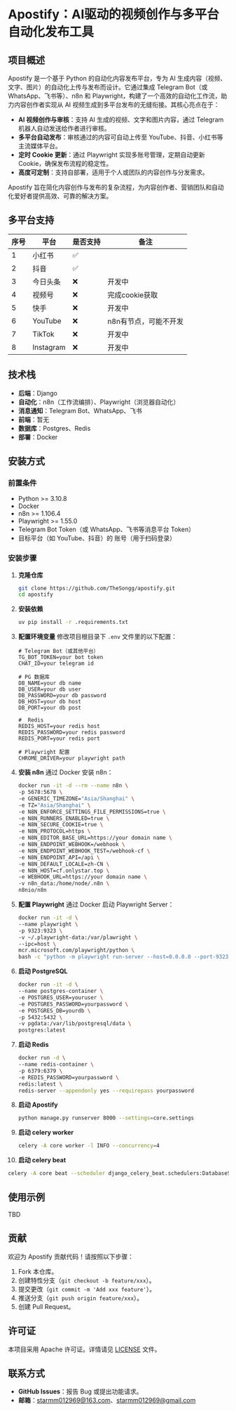 # Apostify：AI驱动的视频创作与多平台自动化发布工具

## 项目概述

Apostify 是一个基于 Python 的自动化内容发布平台，专为 AI 生成内容（视频、文字、图片）的自动化上传与发布而设计。它通过集成 Telegram Bot（或 WhatsApp、飞书等）、n8n 和 Playwright，构建了一个高效的自动化工作流，助力内容创作者实现从 AI 视频生成到多平台发布的无缝衔接。其核心亮点在于：

- **AI 视频创作与审核**：支持 AI 生成的视频、文字和图片内容，通过 Telegram 机器人自动发送给作者进行审核。
- **多平台自动发布**：审核通过的内容可自动上传至 YouTube、抖音、小红书等主流媒体平台。
- **定时 Cookie 更新**：通过 Playwright 实现多账号管理，定期自动更新 Cookie，确保发布流程的稳定性。
- **高度可定制**：支持自部署，适用于个人或团队的内容创作与分发需求。

Apostify 旨在简化内容创作与发布的复杂流程，为内容创作者、营销团队和自动化爱好者提供高效、可靠的解决方案。

## 多平台支持
| 序号 | 平台        | 是否支持 | 备注           |
|----|-----------|------|--------------|
| 1  | 小红书       | ✅    |              |
| 2  | 抖音        | ✅    |              |
| 3  | 今日头条      | ❌    | 开发中          |
| 4  | 视频号       | ❌    | 完成cookie获取          |
| 5  | 快手        | ❌    | 开发中          |
| 6  | YouTube   | ❌    | n8n有节点，可能不开发 |
| 7  | TikTok    | ❌    | 开发中          |
| 8  | Instagram | ❌    | 开发中          |

## 技术栈

- **后端**：Django
- **自动化**：n8n（工作流编排）、Playwright（浏览器自动化）
- **消息通知**：Telegram Bot、WhatsApp、飞书
- **前端**：暂无
- **数据库**：Postgres、Redis
- **部署**：Docker

## 安装方式

### 前置条件

- Python >= 3.10.8
- Docker
- n8n >= 1.106.4
- Playwright >= 1.55.0
- Telegram Bot Token（或 WhatsApp、飞书等消息平台 Token）
- 目标平台（如 YouTube、抖音）的 账号（用于扫码登录）

### 安装步骤

1. **克隆仓库**
   ```bash
   git clone https://github.com/TheSongg/apostify.git
   cd apostify
   ```

2. **安装依赖**
   ```bash
   uv pip install -r .requirements.txt
   ```

3. **配置环境变量**
   修改项目根目录下 `.env` 文件里的以下配置：
   ```plaintext
   # Telegram Bot（或其他平台）
   TG_BOT_TOKEN=your bot token 
   CHAT_ID=your telegram id

   # PG 数据库
   DB_NAME=your db name 
   DB_USER=your db user
   DB_PASSWORD=your db password
   DB_HOST=your db host
   DB_PORT=your db post
   
   #  Redis
   REDIS_HOST=your redis host
   REDIS_PASSWORD=your redis password
   REDIS_PORT=your redis port

   # Playwright 配置
   CHROME_DRIVER=your playwright path
   ```

4. **安装 n8n**
   通过 Docker 安装 n8n：
   ```bash
   docker run -it -d --rm --name n8n \
   -p 5678:5678 \
   -e GENERIC_TIMEZONE="Asia/Shanghai" \
   -e TZ="Asia/Shanghai" \
   -e N8N_ENFORCE_SETTINGS_FILE_PERMISSIONS=true \
   -e N8N_RUNNERS_ENABLED=true \
   -e N8N_SECURE_COOKIE=true \
   -e N8N_PROTOCOL=https \
   -e N8N_EDITOR_BASE_URL=https://your domain name \
   -e N8N_ENDPOINT_WEBHOOK=/webhook \
   -e N8N_ENDPOINT_WEBHOOK_TEST=/webhook-cf \
   -e N8N_ENDPOINT_API=/api \
   -e N8N_DEFAULT_LOCALE=zh-CN \
   -e N8N_HOST=cf.onlystar.top \
   -e WEBHOOK_URL=https://your domain name \
   -v n8n_data:/home/node/.n8n \
   n8nio/n8n
   ```

5. **配置 Playwright**
   通过 Docker 启动 Playwright Server：
   ```bash
   docker run -it -d \
   --name playwright \
   -p 9323:9323 \
   -v ~/.playwright-data:/var/plawright \
   --ipc=host \
   mcr.microsoft.com/playwright/python \
   bash -c "python -m playwright run-server --host=0.0.0.0 --port-9323"
   ```

6. **启动 PostgreSQL**
   ```bash
   docker run -it -d \
   --name postgres-container \
   -e POSTGRES_USER=youruser \
   -e POSTGRES_PASSWORD=yourpassword \
   -e POSTGRES_DB=yourdb \
   -p 5432:5432 \
   -v pgdata:/var/lib/postgresql/data \
   postgres:latest
   ```
   
7. **启动 Redis**
   ```bash
   docker run -d \
   --name redis-container \
   -p 6379:6379 \
   -e REDIS_PASSWORD=yourpassword \
   redis:latest \
   redis-server --appendonly yes --requirepass yourpassword
   ```

8. **启动 Apostify**
   ```bash
   python manage.py runserver 8000 --settings=core.settings
   ```

9. **启动 celery worker**
   ```bash
   celery -A core worker -l INFO --concurrency=4
   ```

10. **启动 celery beat**
   ```bash
   celery -A core beat --scheduler django_celery_beat.schedulers:DatabaseScheduler -l INFO
   ```

## 使用示例
 TBD

## 贡献

欢迎为 Apostify 贡献代码！请按照以下步骤：

1. Fork 本仓库。
2. 创建特性分支（`git checkout -b feature/xxx`）。
3. 提交更改（`git commit -m 'Add xxx feature'`）。
4. 推送分支（`git push origin feature/xxx`）。
5. 创建 Pull Request。

## 许可证

本项目采用 Apache 许可证。详情请见 [LICENSE](LICENSE) 文件。

## 联系方式

- **GitHub Issues**：报告 Bug 或提出功能请求。
- **邮箱**：starmm012969@163.com、starmm012969@gmail.com
